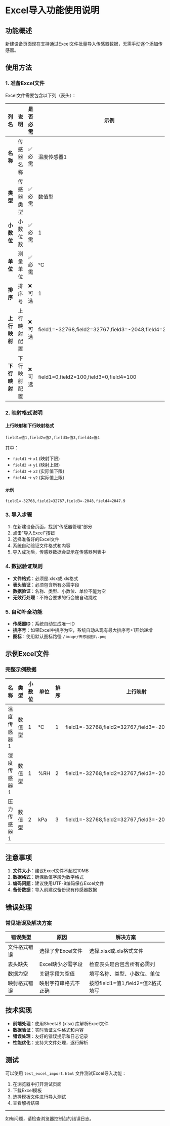 # Excel导入功能使用说明

## 功能概述

新建设备页面现在支持通过Excel文件批量导入传感器数据，无需手动逐个添加传感器。

## 使用方法

### 1. 准备Excel文件

Excel文件需要包含以下列（表头）：

| 列名 | 说明 | 是否必需 | 示例 |
|------|------|----------|------|
| **名称** | 传感器名称 | ✅ 必需 | 温度传感器1 |
| **类型** | 传感器类型 | ✅ 必需 | 数值型 |
| **小数位** | 小数位数 | ✅ 必需 | 1 |
| **单位** | 测量单位 | ✅ 必需 | °C |
| **排序** | 排序号 | ❌ 可选 | 1 |
| **上行映射** | 上行映射配置 | ❌ 可选 | field1=-32768,field2=32767,field3=-2048,field4=2047.9 |
| **下行映射** | 下行映射配置 | ❌ 可选 | field1=0,field2=100,field3=0,field4=100 |

### 2. 映射格式说明

#### 上行映射和下行映射格式
```
field1=值1,field2=值2,field3=值3,field4=值4
```

其中：
- `field1` → `x1` (映射下限)
- `field2` → `y1` (映射上限)  
- `field3` → `x2` (实际值下限)
- `field4` → `y2` (实际值上限)

#### 示例
```
field1=-32768,field2=32767,field3=-2048,field4=2047.9
```

### 3. 导入步骤

1. 在新建设备页面，找到"传感器管理"部分
2. 点击"导入Excel"按钮
3. 选择准备好的Excel文件
4. 系统自动验证文件格式和内容
5. 导入成功后，传感器数据会显示在传感器列表中

### 4. 数据验证规则

- **文件格式**：必须是.xlsx或.xls格式
- **表头验证**：必须包含所有必需字段
- **数据验证**：名称、类型、小数位、单位不能为空
- **无效行处理**：不符合要求的行会被自动跳过

### 5. 自动补全功能

- **传感器ID**：系统自动生成唯一ID
- **排序号**：如果Excel中排序为空，系统自动从现有最大排序号+1开始递增
- **图标**：使用默认图标路径 `/image/传感器图片.png`

## 示例Excel文件

### 完整示例数据

| 名称 | 类型 | 小数位 | 单位 | 排序 | 上行映射 | 下行映射 |
|------|------|--------|------|------|----------|----------|
| 温度传感器1 | 数值型 | 1 | °C | 1 | field1=-32768,field2=32767,field3=-2048,field4=2047.9 | field1=0,field2=100,field3=0,field4=100 |
| 湿度传感器1 | 数值型 | 1 | %RH | 2 | field1=-32768,field2=32767,field3=-2048,field4=2047.9 | field1=0,field2=100,field3=0,field4=100 |
| 压力传感器1 | 数值型 | 2 | kPa | 3 | field1=-32768,field2=32767,field3=-2048,field4=2047.9 | field1=0,field2=1000,field3=0,field4=1000 |

## 注意事项

1. **文件大小**：建议Excel文件不超过10MB
2. **数据格式**：确保数值字段为数字格式
3. **编码问题**：建议使用UTF-8编码保存Excel文件
4. **备份数据**：导入前建议备份现有传感器数据

## 错误处理

### 常见错误及解决方案

| 错误类型 | 原因 | 解决方案 |
|----------|------|----------|
| 文件格式错误 | 选择了非Excel文件 | 选择.xlsx或.xls格式文件 |
| 表头缺失 | Excel缺少必需字段 | 检查表头是否包含所有必需列 |
| 数据为空 | 关键字段为空值 | 填写名称、类型、小数位、单位 |
| 映射格式错误 | 映射字符串格式不正确 | 按照field1=值1,field2=值2格式填写 |

## 技术实现

- **前端处理**：使用SheetJS (xlsx) 库解析Excel文件
- **数据验证**：实时验证文件格式和内容
- **错误处理**：友好的错误提示和日志记录
- **性能优化**：支持大文件处理，逐行解析

## 测试

可以使用 `test_excel_import.html` 文件测试Excel导入功能：

1. 在浏览器中打开测试页面
2. 下载Excel模板
3. 选择模板文件进行导入测试
4. 查看解析结果

---

如有问题，请检查浏览器控制台的错误日志。
